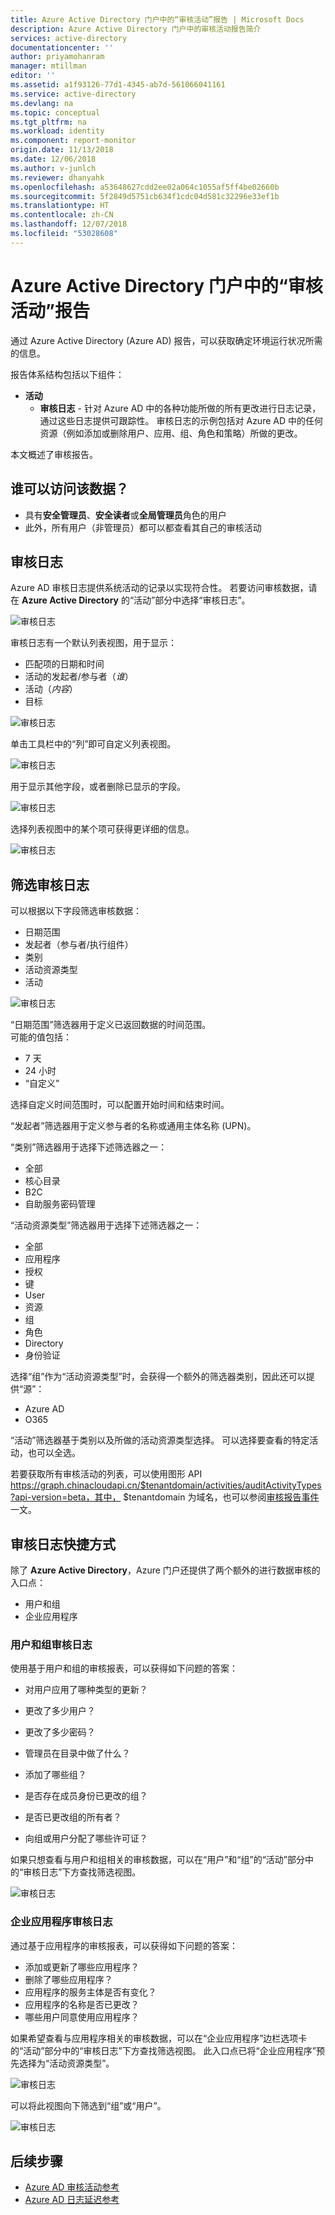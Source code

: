 ```yaml
---
title: Azure Active Directory 门户中的“审核活动”报告 | Microsoft Docs
description: Azure Active Directory 门户中的审核活动报告简介
services: active-directory
documentationcenter: ''
author: priyamohanram
manager: mtillman
editor: ''
ms.assetid: a1f93126-77d1-4345-ab7d-561066041161
ms.service: active-directory
ms.devlang: na
ms.topic: conceptual
ms.tgt_pltfrm: na
ms.workload: identity
ms.component: report-monitor
origin.date: 11/13/2018
ms.date: 12/06/2018
ms.author: v-junlch
ms.reviewer: dhanyahk
ms.openlocfilehash: a53648627cdd2ee02a064c1055af5ff4be02660b
ms.sourcegitcommit: 5f2849d5751cb634f1cdc04d581c32296e33ef1b
ms.translationtype: HT
ms.contentlocale: zh-CN
ms.lasthandoff: 12/07/2018
ms.locfileid: "53028608"
---
```

# <a name="audit-activity-reports-in-the-azure-active-directory-portal"></a>Azure Active Directory 门户中的“审核活动”报告 

通过 Azure Active Directory (Azure AD) 报告，可以获取确定环境运行状况所需的信息。

报告体系结构包括以下组件：

- **活动** 
    - **审核日志** - 针对 Azure AD 中的各种功能所做的所有更改进行日志记录，通过这些日志提供可跟踪性。 审核日志的示例包括对 Azure AD 中的任何资源（例如添加或删除用户、应用、组、角色和策略）所做的更改。

本文概述了审核报告。
 
## <a name="who-can-access-the-data"></a>谁可以访问该数据？

- 具有**安全管理员**、**安全读者**或**全局管理员**角色的用户
- 此外，所有用户（非管理员）都可以都查看其自己的审核活动

## <a name="audit-logs"></a>审核日志

Azure AD 审核日志提供系统活动的记录以实现符合性。 若要访问审核数据，请在 **Azure Active Directory** 的“活动”部分中选择“审核日志”。 

![审核日志](./media/concept-audit-logs/61.png "审核日志")

审核日志有一个默认列表视图，用于显示：

- 匹配项的日期和时间
- 活动的发起者/参与者（*谁*） 
- 活动（*内容*） 
- 目标

![审核日志](./media/concept-audit-logs/18.png "审核日志")

单击工具栏中的“列”即可自定义列表视图。

![审核日志](./media/concept-audit-logs/19.png "审核日志")

用于显示其他字段，或者删除已显示的字段。

![审核日志](./media/concept-audit-logs/21.png "审核日志")

选择列表视图中的某个项可获得更详细的信息。

![审核日志](./media/concept-audit-logs/22.png "审核日志")


## <a name="filtering-audit-logs"></a>筛选审核日志

可以根据以下字段筛选审核数据：

- 日期范围
- 发起者（参与者/执行组件）
- 类别
- 活动资源类型
- 活动

![审核日志](./media/concept-audit-logs/23.png "审核日志")


“日期范围”筛选器用于定义已返回数据的时间范围。  
可能的值包括：

- 7 天
- 24 小时
- “自定义”

选择自定义时间范围时，可以配置开始时间和结束时间。

“发起者”筛选器用于定义参与者的名称或通用主体名称 (UPN)。

“类别”筛选器用于选择下述筛选器之一：

- 全部
- 核心目录
- B2C
- 自助服务密码管理

“活动资源类型”筛选器用于选择下述筛选器之一：

- 全部 
- 应用程序
- 授权
- 键
- User
- 资源
- 组
- 角色
- Directory
- 身份验证

选择“组”作为“活动资源类型”时，会获得一个额外的筛选器类别，因此还可以提供“源”：

- Azure AD
- O365


“活动”筛选器基于类别以及所做的活动资源类型选择。 可以选择要查看的特定活动，也可以全选。 

若要获取所有审核活动的列表，可以使用图形 API https://graph.chinacloudapi.cn/$tenantdomain/activities/auditActivityTypes?api-version=beta，其中， $tenantdomain 为域名，也可以参阅[审核报告事件](reference-audit-activities.md)一文。


## <a name="audit-logs-shortcuts"></a>审核日志快捷方式

除了 **Azure Active Directory**，Azure 门户还提供了两个额外的进行数据审核的入口点：

- 用户和组
- 企业应用程序

### <a name="users-and-groups-audit-logs"></a>用户和组审核日志

使用基于用户和组的审核报表，可以获得如下问题的答案：

- 对用户应用了哪种类型的更新？

- 更改了多少用户？

- 更改了多少密码？

- 管理员在目录中做了什么？

- 添加了哪些组？

- 是否存在成员身份已更改的组？

- 是否已更改组的所有者？

- 向组或用户分配了哪些许可证？

如果只想查看与用户和组相关的审核数据，可以在“用户”和“组”的“活动”部分中的“审核日志”下方查找筛选视图。 

![审核日志](./media/concept-audit-logs/93.png "审核日志")

### <a name="enterprise-applications-audit-logs"></a>企业应用程序审核日志

通过基于应用程序的审核报表，可以获得如下问题的答案：

- 添加或更新了哪些应用程序？
- 删除了哪些应用程序？
- 应用程序的服务主体是否有变化？
- 应用程序的名称是否已更改？
- 哪些用户同意使用应用程序？

如果希望查看与应用程序相关的审核数据，可以在“企业应用程序”边栏选项卡的“活动”部分中的“审核日志”下方查找筛选视图。 此入口点已将“企业应用程序”预先选择为“活动资源类型”。

![审核日志](./media/concept-audit-logs/134.png "审核日志")

可以将此视图向下筛选到“组”或“用户”。

![审核日志](./media/concept-audit-logs/25.png "审核日志")


## <a name="next-steps"></a>后续步骤

- [Azure AD 审核活动参考](reference-audit-activities.md)
- [Azure AD 日志延迟参考](reference-reports-latencies.md)

